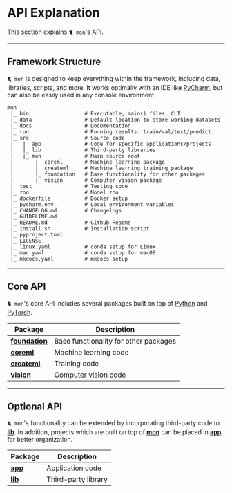 # API Explanation

This section explains `🐈 mon`'s API.

---

## Framework Structure

`🐈 mon` is designed to keep everything within the framework, including data,
libraries, scripts, and more. It works optimally with an IDE like 
[PyCharm](https://www.jetbrains.com/), but can also be easily used in any 
console environment.

```text
mon
 |_ bin                  # Executable, main() files, CLI
 |_ data                 # Default location to store working datasets
 |_ docs                 # Documentation
 |_ run                  # Running results: train/val/test/predict
 |_ src                  # Source code 
 |   |_ app              # Code for specific applications/projects
 |   |_ lib              # Third-party libraries
 |   |_ mon              # Main source root 
 |       |_ coreml       # Machine learning package
 |       |_ createml     # Machine learning training package
 |       |_ foundation   # Base functionality for other packages
 |       |_ vision       # Computer vision package
 |_ test                 # Testing code
 |_ zoo                  # Model zoo
 |_ dockerfile           # Docker setup
 |_ pycharm.env          # Local environment variables
 |_ CHANGELOG.md         # Changelogs
 |_ GUIDELINE.md  
 |_ README.md            # Github Readme
 |_ install.sh           # Installation script
 |_ pyproject.toml  
 |_ LICENSE  
 |_ linux.yaml           # conda setup for Linux
 |_ mac.yaml             # conda setup for macOS
 |_ mkdocs.yaml          # mkdocs setup
```

---

## Core API

`🐈 mon`'s core API includes several packages built on top of 
[Python](https://www.python.org/) and [PyTorch](https://pytorch.org/).

| Package                                     | Description                           |
|---------------------------------------------|---------------------------------------|
| __[foundation](explanation/foundation.md)__ | Base functionality for other packages |
| __[coreml](explanation/coreml.md)__         | Machine learning code                 |
| __[createml](explanation/createml.md)__     | Training code                         |
| __[vision](explanation/vision.md)__         | Computer vision code                  |

---

## Optional API

`🐈 mon`'s functionality can be extended by incorporating third-party code to
__[lib](explanation/lib.md)__. In addition, projects which are built on top of
__[mon](explanation/mon.md)__ can be placed in __[app](explanation/app.md)__
for better organization.

| Package                       | Description         |
|-------------------------------|---------------------|
| __[app](explanation/app.md)__ | Application code    |
| __[lib](explanation/lib.md)__ | Third-party library |
